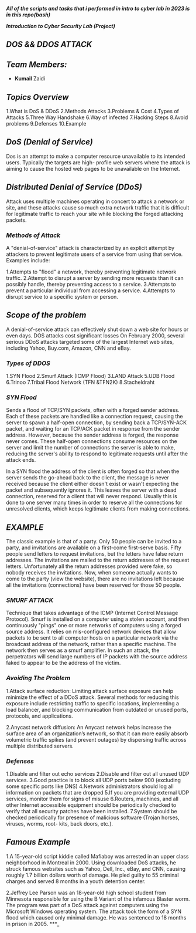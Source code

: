 _**All of the scripts and tasks that i performed in intro to cyber lab in 2023 is in this repo(bash)**_


_**Introduction to Cyber Security Lab (Project)**_

## _**DOS && DDOS ATTACK**_

## _**Team Members:**_
- **Kumail** Zaidi

## _**Topics Overview**_
1.What is DoS & DDoS
2.Methods Attacks
3.Problems & Cost
4.Types of Attacks
5.Three Way Handshake
6.Way of infected
7.Hacking Steps
8.Avoid problems
9.Defenses
10.Example

## _**DoS (Denial of Service)**_

Dos is an attempt to make a computer resource unavailable  to its intended users. Typically the targets are high-  profile web servers where the attack is aiming to cause  the hosted web pages to be unavailable on the Internet.


## _**Distributed Denial of Service (DDoS)**_

Attack uses multiple machines operating in concert to  attack a network or site, and these attacks cause so much extra network traffic that it is difficult for legitimate traffic to reach your site while blocking the forged attacking packets.

### ***Methods of Attack***

A "denial-of-service" attack is characterized by an explicit attempt by attackers to prevent legitimate users of a service from using that service. Examples include:

1.Attempts to "flood" a network, thereby preventing legitimate  network traffic.
2.Attempt to disrupt a server by sending more requests than it  can possibly handle, thereby preventing access to a service.
3.Attempts to prevent a particular individual from accessing a  service.
4.Attempts to disrupt service to a specific system or person.


## _**Scope of the problem**_

A denial-of-service attack can effectively shut down a  web site for hours or even days.
DOS attacks cost significant losses
On February 2000, several serious DDoS attacks targeted some of the largest Internet web sites, including Yahoo, Buy.com, Amazon, CNN and eBay.

### ***Types of DDOS***

1.SYN Flood
2.Smurf Attack (ICMP Flood)
3.LAND Attack
5.UDB Flood
6.Trinoo
7.Tribal Flood Network (TFN &TFN2K)
8.Stacheldraht

### ***SYN Flood***
    
Sends a flood of TCP/SYN packets, often with a forged sender  address. Each of these packets are handled like a connection request, causing the server to spawn a half-open connection, by sending back a TCP/SYN-ACK packet, and waiting for an TCP/ACK packet in response from the sender address. However, because the sender address is forged, the response never comes. These half-open connections consume resources on the server and limit the number of connections the server is able to make, reducing the server's ability to respond to  legitimate requests until after the attack ends.

In a SYN flood the address of the client is often forged so that  when the server sends the go-ahead back to the client, the message is never received because the client either doesn't exist or wasn't expecting the packet and subsequently ignores  it. This leaves the server with a dead connection, reserved for a client that will never respond. Usually this is done to one server many times in order to reserve all the connections for unresolved clients, which keeps legitimate clients from making  connections.

## _**EXAMPLE**_
The classic example is that of a party. Only 50 people  can be invited to a party, and invitations are available on  a first-come first-serve basis. Fifty people send letters to  request invitations, but the letters have false return  addresses. The invitations are mailed to the return  addresses of the request letters. Unfortunately all the  return addresses provided were fake, so nobody receives  the invitations. Now, when someone actually wants to  come to the party (view the website), there are no  invitations left because all the invitations (connections)  have been reserved for those 50 people.

### _***SMURF ATTACK***_

Technique that takes advantage of the ICMP (Internet Control Message Protocol).
Smurf is installed on a computer using a stolen account, and then continuously "pings" one or more networks of computers using a forged source address.
It relies on mis-configured network devices that allow packets to be sent to all computer hosts on a  particular network via the broadcast address of the network, rather than a specific machine. The network  then serves as a smurf amplifier. In such an attack, the perpetrators will send large numbers of IP packets with the source address faked to appear to be the address of the victim.


### ***Avoiding The Problem***

1.Attack surface reduction: Limiting attack surface exposure can help minimize the effect of a DDoS attack. Several methods for reducing this exposure include restricting traffic to specific locations, implementing a load balancer, and blocking communication from outdated or unused ports, protocols, and applications.

2.Anycast network diffusion: An Anycast network helps increase the surface area of an organization’s network, so that it can more easily absorb volumetric traffic spikes (and prevent outages) by dispersing traffic across multiple distributed servers.


### ***Defenses***
    
1.Disable and filter out echo services
2.Disable and filter out all unused UDP services.
3.Good practice is to block all UDP ports below  900 (excluding some specific ports like DNS)
4.Network administrators should log all  information on packets that are dropped
5.If you are providing external UDP services,  monitor them for signs of misuse
6.Routers, machines, and all other Internet accessible  equipment should be periodically checked to verify that  all security patches have been installed.
7.System should be checked periodically for presence of  malicious software (Trojan horses, viruses, worms, root-  kits, back doors, etc.).

## _**Famous Example**_

1.A 15-year-old script kiddie called Mafiaboy was arrested  in an upper class neighborhood in Montreal in 2000.  Using downloaded DoS attacks, he struck famous  websites such as Yahoo, Dell, Inc., eBay, and CNN,  causing roughly 1.7 billion dollars worth of damage. He  pled guilty to 55 criminal charges and served 8 months  in a youth detention center.

2.Jeffrey Lee Parson was an 18-year-old high school  student from Minnesota responsible for using the B  Variant of the infamous Blaster worm. The program was  part of a DoS attack against computers using the  Microsoft Windows operating system. The attack took  the form of a SYN flood which caused only minimal  damage. He was sentenced to 18 months in prison in  2005.
***_
